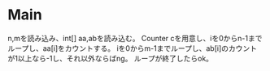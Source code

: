 # Main
n,mを読み込み、int[] aa,abを読み込む。
Counter cを用意し、iを0からn-1までループし、aa\[i\]をカウントする。
iを0からm-1までループし、ab[i]のカウントが1以上なら-1し、それ以外ならばng。
ループが終了したらok。

